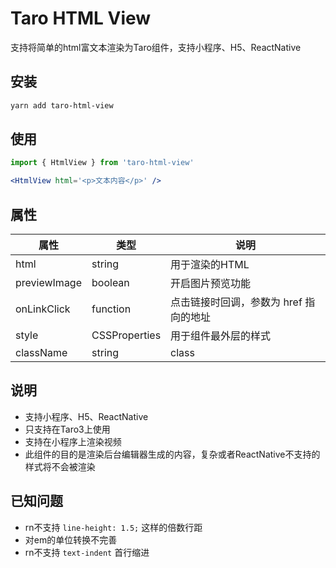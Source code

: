 # Taro HTML View
支持将简单的html富文本渲染为Taro组件，支持小程序、H5、ReactNative

## 安装

```bash
yarn add taro-html-view
```

## 使用

```jsx
import { HtmlView } from 'taro-html-view'

<HtmlView html='<p>文本内容</p>' />
```

## 属性

|  属性   | 类型  | 说明 |
|  ----  | ----  | ----  |
| html  | string | 用于渲染的HTML |
| previewImage  | boolean | 开启图片预览功能 |
| onLinkClick  | function | 点击链接时回调，参数为 href 指向的地址 |
| style  | CSSProperties | 用于组件最外层的样式 |
| className  | string | class |

## 说明
- 支持小程序、H5、ReactNative
- 只支持在Taro3上使用
- 支持在小程序上渲染视频
- 此组件的目的是渲染后台编辑器生成的内容，复杂或者ReactNative不支持的样式将不会被渲染

## 已知问题
- rn不支持 `line-height: 1.5;` 这样的倍数行距
- 对em的单位转换不完善
- rn不支持 `text-indent` 首行缩进
